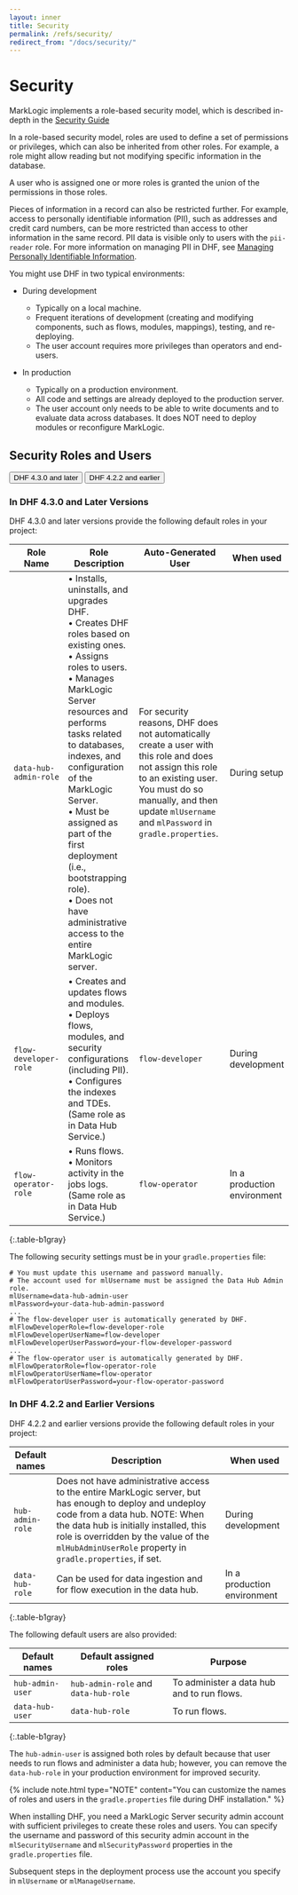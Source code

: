 ```yaml
---
layout: inner
title: Security
permalink: /refs/security/
redirect_from: "/docs/security/"
---
```


# Security

MarkLogic implements a role-based security model, which is described in-depth in the
[Security Guide](https://docs.marklogic.com/guide/security)

In a role-based security model, roles are used to define a set of permissions or privileges, which can also be inherited from other roles. For example, a role might allow reading but not modifying specific information in the database.

A user who is assigned one or more roles is granted the union of the permissions in those roles.

Pieces of information in a record can also be restricted further. For example, access to personally identifiable information (PII), such as addresses and credit card numbers, can be more restricted than access to other information in the same record. PII data is visible only to users with the `pii-reader` role. For more information on managing PII in DHF, see [Managing Personally Identifiable Information]({{site.baseurl}}/govern/pii/).

You might use DHF in two typical environments:

  - During development

      - Typically on a local machine.
      - Frequent iterations of development (creating and modifying components, such as flows, modules, mappings), testing, and re-deploying.
      - The user account requires more privileges than operators and end-users.

  - In production

      - Typically on a production environment.
      - All code and settings are already deployed to the production server.
      - The user account only needs to be able to write documents and to evaluate data across databases. It does NOT need to deploy modules or reconfigure MarkLogic.


## Security Roles and Users

<!-- Tab links -->
<div class="tab">
  <button class="tablinks" onclick="openTab(event, 'DHF430')" id="defaultOpen">DHF 4.3.0 and later</button>
  <button class="tablinks" onclick="openTab(event, 'DHF42x')">DHF 4.2.2 and earlier</button>
</div>


<!-- Tab content -->

<div id="DHF430" class="tabcontent" markdown="1">

### In DHF 4.3.0 and Later Versions

DHF 4.3.0 and later versions provide the following default roles in your project:

  | Role Name             | Role Description | Auto-Generated User | When used |
  |-----------------------|---|---|---|
  | `data-hub-admin-role` | &#8226; Installs, uninstalls, and upgrades DHF.<br/> &#8226; Creates DHF roles based on existing ones.<br/> &#8226; Assigns roles to users.<br/> &#8226; Manages MarkLogic Server resources and performs tasks related to databases, indexes, and configuration of the MarkLogic Server.<br/> &#8226; Must be assigned as part of the first deployment (i.e., bootstrapping role).<br/> &#8226; Does not have administrative access to the entire MarkLogic server. | <!-- `data-hub-admin-user` --> For security reasons, DHF does not automatically create a user with this role and does not assign this role to an existing user. You must do so manually, and then update `mlUsername` and `mlPassword` in `gradle.properties`. | During setup |
  | `flow-developer-role` | &#8226; Creates and updates flows and modules.<br/> &#8226; Deploys flows, modules, and security configurations (including PII).<br/> &#8226; Configures the indexes and TDEs.<br/> (Same role as in Data Hub Service.) | `flow-developer` | During development |
  | `flow-operator-role`  | &#8226; Runs flows.<br/> &#8226; Monitors activity in the jobs logs.<br/> (Same role as in Data Hub Service.) | `flow-operator` | In a production environment |
  {:.table-b1gray}

The following security settings must be in your `gradle.properties` file:
  ```
  # You must update this username and password manually.
  # The account used for mlUsername must be assigned the Data Hub Admin role.
  mlUsername=data-hub-admin-user
  mlPassword=your-data-hub-admin-password
  ...
  # The flow-developer user is automatically generated by DHF.
  mlFlowDeveloperRole=flow-developer-role
  mlFlowDeveloperUserName=flow-developer
  mlFlowDeveloperUserPassword=your-flow-developer-password
  ...
  # The flow-operator user is automatically generated by DHF.
  mlFlowOperatorRole=flow-operator-role
  mlFlowOperatorUserName=flow-operator
  mlFlowOperatorUserPassword=your-flow-operator-password
  ```

</div>


<div id="DHF42x" class="tabcontent" markdown="1">

### In DHF 4.2.2 and Earlier Versions

DHF 4.2.2 and earlier versions provide the following default roles in your project:

  | Default names | Description | When used |
  |---|---|---|
  | `hub-admin-role` | Does not have administrative access to the entire MarkLogic server, but has enough to deploy and undeploy code from a data hub. NOTE: When the data hub is initially installed, this role is overridden by the value of the `mlHubAdminUserRole` property in `gradle.properties`, if set. | During development |
  | `data-hub-role` | Can be used for data ingestion and for flow execution in the data hub. | In a production environment |
  {:.table-b1gray}

The following default users are also provided:

  | Default names | Default assigned roles | Purpose |
  |---|---|---|
  | `hub-admin-user` | `hub-admin-role` and `data-hub-role` | To administer a data hub and to run flows. |
  | `data-hub-user` | `data-hub-role` | To run flows. |
  {:.table-b1gray}

The `hub-admin-user` is assigned both roles by default because that user needs to run flows and administer a data hub; however, you can remove the `data-hub-role` in your production environment for improved security.

{% include note.html type="NOTE" content="You can customize the names of roles and users in the `gradle.properties` file during DHF installation." %}
<!-- Exactly when? -->


When installing DHF, you need a MarkLogic Server security admin account with sufficient privileges to create these roles and users. You can specify the username and password of this security admin account in the `mlSecurityUsername` and `mlSecurityPassword` properties in the `gradle.properties` file.

Subsequent steps in the deployment process use the account you specify in `mlUsername` or `mlManageUsername`.

</div>
